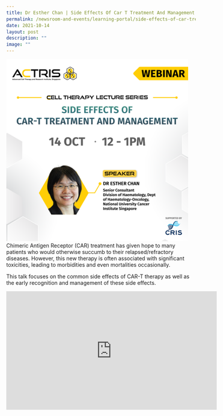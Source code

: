 ```yaml
---
title: Dr Esther Chan | Side Effects Of Car T Treatment And Management
permalink: /newsroom-and-events/learning-portal/side-effects-of-car-treatment-and-management/
date: 2021-10-14
layout: post
description: ""
image: ""
---
```

<div style="margin-right: 20px; float: left;">
    <img src="/images/Learning%20Portal/2021/esther-chan_webinar_square-.png" style="width:500px">
</div>

Chimeric Antigen Receptor (CAR) treatment has given hope to many patients who would otherwise succumb to their relapsed/refractory diseases. However, this new therapy is often associated with significant toxicities, leading to morbidities and even mortalities occasionally.

This talk focuses on the common side effects of CAR-T therapy as well as the early recognition and management of these side effects.

<iframe allowfullscreen="" allow="accelerometer; autoplay; clipboard-write; encrypted-media; gyroscope; picture-in-picture; web-share" frameborder="0" title="YouTube video player" src="https://www.youtube.com/embed/99P9Y_p9qk8?si=RchrXSDqtdZgZbDV" height="315" width="560"></iframe>